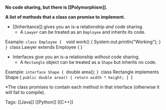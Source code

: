 **No code sharing, but there is [[Polymorphism]].**

**A list of methods that a class can promise to implement.**

- [[Inheritance]] gives you an is-a relationship *and* code sharing.
	- A `Lawyer` can be treated as an `Employee` and inherits its code.

Example:
`class Employee { 
    `void work() { System.out.println("Working"); } 
`}
`class Lawyer extends Employee { }
`
- Interfaces give you an is-a relationship *without* code sharing.
	- A `Rectangle` object can be treated as a `Shape` but inherits no code. 

Example:
`interface Shape {
    `double area();
`}
`class Rectangle implements Shape {
    `public double area() { return width * height; }
`}

*The class promises to contain each method in that interface (otherwise it will fail to compile).

Tags:
[[Java]]
[[Python]]
[[C++]]

